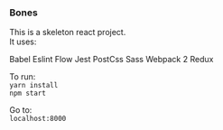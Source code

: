 ### Bones

This is a skeleton react project.  
It uses:  

Babel
Eslint
Flow
Jest
PostCss
Sass
Webpack 2
Redux

To run:  
`yarn install`  
`npm start`  

Go to:  
`localhost:8000`  
